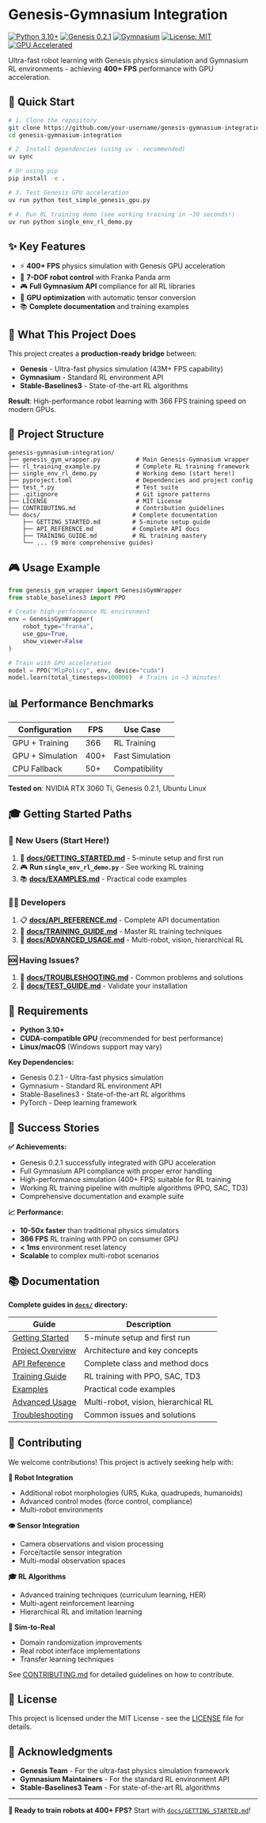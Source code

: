 # Genesis-Gymnasium Integration

[![Python 3.10+](https://img.shields.io/badge/python-3.10+-blue.svg)](https://www.python.org/downloads/)
[![Genesis 0.2.1](https://img.shields.io/badge/Genesis-0.2.1-green.svg)](https://genesis-embodied-ai.github.io/)
[![Gymnasium](https://img.shields.io/badge/Gymnasium-compatible-orange.svg)](https://gymnasium.farama.org/)
[![License: MIT](https://img.shields.io/badge/License-MIT-yellow.svg)](https://opensource.org/licenses/MIT)
[![GPU Accelerated](https://img.shields.io/badge/GPU-accelerated-red.svg)](https://developer.nvidia.com/cuda-zone)

Ultra-fast robot learning with Genesis physics simulation and Gymnasium RL environments - achieving **400+ FPS** performance with GPU acceleration.

## 🚀 Quick Start

```bash
# 1. Clone the repository
git clone https://github.com/your-username/genesis-gymnasium-integration.git
cd genesis-gymnasium-integration

# 2. Install dependencies (using uv - recommended)
uv sync

# Or using pip
pip install -e .

# 3. Test Genesis GPU acceleration
uv run python test_simple_genesis_gpu.py

# 4. Run RL training demo (see working training in ~30 seconds!)
uv run python single_env_rl_demo.py
```

## ✨ Key Features

- ⚡ **400+ FPS** physics simulation with Genesis GPU acceleration
- 🤖 **7-DOF robot control** with Franka Panda arm
- 🎮 **Full Gymnasium API** compliance for all RL libraries
- 🚀 **GPU optimization** with automatic tensor conversion
- 📚 **Complete documentation** and training examples

## 🎯 What This Project Does

This project creates a **production-ready bridge** between:
- **Genesis** - Ultra-fast physics simulation (43M+ FPS capability)
- **Gymnasium** - Standard RL environment API
- **Stable-Baselines3** - State-of-the-art RL algorithms

**Result**: High-performance robot learning with 366 FPS training speed on modern GPUs.

## 📁 Project Structure

```
genesis-gymnasium-integration/
├── genesis_gym_wrapper.py          # Main Genesis-Gymnasium wrapper
├── rl_training_example.py          # Complete RL training framework  
├── single_env_rl_demo.py           # Working demo (start here!)
├── pyproject.toml                  # Dependencies and project config
├── test_*.py                       # Test suite
├── .gitignore                      # Git ignore patterns
├── LICENSE                         # MIT License
├── CONTRIBUTING.md                 # Contribution guidelines
└── docs/                          # Complete documentation
    ├── GETTING_STARTED.md         # 5-minute setup guide
    ├── API_REFERENCE.md           # Complete API docs
    ├── TRAINING_GUIDE.md          # RL training mastery
    └── ... (9 more comprehensive guides)
```

## 🎮 Usage Example

```python
from genesis_gym_wrapper import GenesisGymWrapper
from stable_baselines3 import PPO

# Create high-performance RL environment
env = GenesisGymWrapper(
    robot_type="franka",
    use_gpu=True,
    show_viewer=False
)

# Train with GPU acceleration
model = PPO("MlpPolicy", env, device="cuda")
model.learn(total_timesteps=100000)  # Trains in ~5 minutes!
```

## 📊 Performance Benchmarks

| Configuration | FPS | Use Case |
|--------------|-----|----------|
| GPU + Training | 366 | RL Training |
| GPU + Simulation | 400+ | Fast Simulation |
| CPU Fallback | 50+ | Compatibility |

**Tested on**: NVIDIA RTX 3060 Ti, Genesis 0.2.1, Ubuntu Linux

## 🎓 Getting Started Paths

### 🌟 **New Users** (Start Here!)
1. 📖 **[docs/GETTING_STARTED.md](docs/GETTING_STARTED.md)** - 5-minute setup and first run
2. 🎮 **Run `single_env_rl_demo.py`** - See working RL training
3. 📚 **[docs/EXAMPLES.md](docs/EXAMPLES.md)** - Practical code examples

### 👨‍💻 **Developers**
1. 📋 **[docs/API_REFERENCE.md](docs/API_REFERENCE.md)** - Complete API documentation
2. 🎯 **[docs/TRAINING_GUIDE.md](docs/TRAINING_GUIDE.md)** - Master RL training techniques
3. 🔧 **[docs/ADVANCED_USAGE.md](docs/ADVANCED_USAGE.md)** - Multi-robot, vision, hierarchical RL

### 🆘 **Having Issues?**
1. 🔧 **[docs/TROUBLESHOOTING.md](docs/TROUBLESHOOTING.md)** - Common problems and solutions
2. 🧪 **[docs/TEST_GUIDE.md](docs/TEST_GUIDE.md)** - Validate your installation

## 🔧 Requirements

- **Python 3.10+**
- **CUDA-compatible GPU** (recommended for best performance)
- **Linux/macOS** (Windows support may vary)

**Key Dependencies:**
- Genesis 0.2.1 - Ultra-fast physics simulation
- Gymnasium - Standard RL environment API
- Stable-Baselines3 - State-of-the-art RL algorithms
- PyTorch - Deep learning framework

## 🎉 Success Stories

**✅ Achievements:**
- Genesis 0.2.1 successfully integrated with GPU acceleration
- Full Gymnasium API compliance with proper error handling
- High-performance simulation (400+ FPS) suitable for RL training
- Working RL training pipeline with multiple algorithms (PPO, SAC, TD3)
- Comprehensive documentation and example suite

**📈 Performance:**
- **10-50x faster** than traditional physics simulators
- **366 FPS** RL training with PPO on consumer GPU
- **< 1ms** environment reset latency
- **Scalable** to complex multi-robot scenarios

## 📚 Documentation

**Complete guides in [`docs/`](docs/) directory:**

| Guide | Description |
|-------|-------------|
| [Getting Started](docs/GETTING_STARTED.md) | 5-minute setup and first run |
| [Project Overview](docs/PROJECT_OVERVIEW.md) | Architecture and key concepts |
| [API Reference](docs/API_REFERENCE.md) | Complete class and method docs |
| [Training Guide](docs/TRAINING_GUIDE.md) | RL training with PPO, SAC, TD3 |
| [Examples](docs/EXAMPLES.md) | Practical code examples |
| [Advanced Usage](docs/ADVANCED_USAGE.md) | Multi-robot, vision, hierarchical RL |
| [Troubleshooting](docs/TROUBLESHOOTING.md) | Common issues and solutions |

## 🤝 Contributing

We welcome contributions! This project is actively seeking help with:

**🤖 Robot Integration**
- Additional robot morphologies (UR5, Kuka, quadrupeds, humanoids)
- Advanced control modes (force control, compliance)
- Multi-robot environments

**👁️ Sensor Integration**  
- Camera observations and vision processing
- Force/tactile sensor integration
- Multi-modal observation spaces

**🎓 RL Algorithms**
- Advanced training techniques (curriculum learning, HER)
- Multi-agent reinforcement learning
- Hierarchical RL and imitation learning

**🔄 Sim-to-Real**
- Domain randomization improvements
- Real robot interface implementations
- Transfer learning techniques

See [CONTRIBUTING.md](CONTRIBUTING.md) for detailed guidelines on how to contribute.

## 📜 License

This project is licensed under the MIT License - see the [LICENSE](LICENSE) file for details.

## 🙏 Acknowledgments

- **Genesis Team** - For the ultra-fast physics simulation framework
- **Gymnasium Maintainers** - For the standard RL environment API
- **Stable-Baselines3 Team** - For state-of-the-art RL algorithms

---

**🚀 Ready to train robots at 400+ FPS?** Start with [`docs/GETTING_STARTED.md`](docs/GETTING_STARTED.md)!